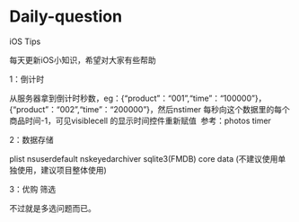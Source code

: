# Daily-question
iOS Tips

每天更新iOS小知识，希望对大家有些帮助

1：倒计时

从服务器拿到倒计时秒数，eg：{“product”：“001”,“time”：“100000”}，{“product”：“002”,“time”：“200000”}，然后nstimer 每秒向这个数据里的每个商品时间-1，可见visiblecell 的显示时间控件重新赋值  参考：photos timer

2：数据存储

plist  nsuserdefault  nskeyedarchiver  sqlite3(FMDB)  core data (不建议使用单独使用，建议项目整体使用)

3：优购 筛选

不过就是多选问题而已。
